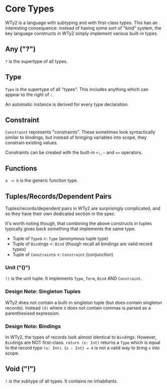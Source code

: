# Core Types

WTy2 is a language with subtyping and with first-class types. This has an interesting consequence: instead of having some sort of "kind" system, the key language constructs in WTy2 simply implement various built-in types.

## Any ("?")

`?` is the supertype of all types.

## Type

`Type` is the supertype of all "types". This includes anything which can appear to the right of `:`.

An automatic instance is derived for every type declaration.

## Constraint

`Constraint` represents "constraints". These sometimes look syntactically similar to bindings, but instead of bringing variables into scope, they constrain existing values.

Constraints can be created with the built-in `<:`, `~` and `=>` operators.

## Functions

`a -> b` is the generic function type.

## Tuples/Records/Dependent Pairs

Tuples/records/dependent pairs in WTy2 are surprisingly complicated, and so they have their own dedicated section in the spec.

It's worth noting though, that combining the above constructs in tuples typically gives back something that implements the same type.

- Tuple of `Type`s <: `Type` (anonymous tuple type)
- Tuple of `Bind`ings <: `Bind` (though recall all bindings are valid record types)
- Tuple of `Constraint`s <: `Constraint` (conjunction)

### Unit ("()")

`()` is the unit tuple. It implements `Type`, `Term`, `Bind` AND `Constraint`.

### Design Note: Singleton Tuples

WTy2 does not contain a built-in singleton tuple (but does contain singleton records). Instead `(X)` where `X` does not contain commas is parsed as a parenthesised expression.

### Design Note: Bindings

In WTy2, the types of records look almost identical to `Bind`ings. However, `Bind`ings are NOT first-class. `return (x: Int)` returns a `Type` which is equal to the record type `(x: Int)`. `{x : Int} = 4` is not a valid way to bring `x` into scope.

## Void ("!")

`!` is the subtype of all types. It contains no inhabitants.
